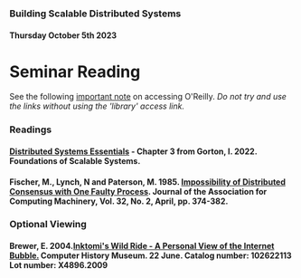 ### Building Scalable Distributed Systems
#### Thursday October 5th 2023

# Seminar Reading

See the following [important note](https://github.com/alexcasper/NCHCS767/blob/main/docs/00/01.md) on accessing O'Reilly. *Do not try and use the links without using the 'library' access link.*

### Readings

#### [Distributed Systems Essentials](https://learning.oreilly.com/library/view/foundations-of-scalable/9781098106058/ch03.html) - Chapter 3 from Gorton, I. 2022. Foundations of Scalable Systems.

#### Fischer, M., Lynch, N and Paterson, M. 1985. [Impossibility of Distributed Consensus with One Faulty Process](https://groups.csail.mit.edu/tds/papers/Lynch/jacm85.pdf). Journal of the Association for Computing Machinery, Vol. 32, No. 2, April, pp. 374-382. 

### Optional Viewing

#### Brewer, E. 2004.[Inktomi's Wild Ride - A Personal View of the Internet Bubble.](https://www.youtube.com/watch?v=E91oEn1bnXM) Computer History Museum. 22 June. Catalog number: 102622113 Lot number: X4896.2009